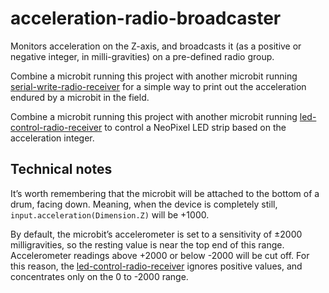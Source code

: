 # acceleration-radio-broadcaster

Monitors acceleration on the Z-axis, and broadcasts it (as a positive or negative integer, in milli-gravities) on a pre-defined radio group.

Combine a microbit running this project with another microbit running [serial-write-radio-receiver](../serial-write-radio-receiver) for a simple way to print out the acceleration endured by a microbit in the field.

Combine a microbit running this project with another microbit running [led-control-radio-receiver](../led-control-radio-receiver) to control a NeoPixel LED strip based on the acceleration integer.

## Technical notes

It’s worth remembering that the microbit will be attached to the bottom of a drum, facing down. Meaning, when the device is completely still, `input.acceleration(Dimension.Z)` will be +1000.

By default, the microbit’s accelerometer is set to a sensitivity of ±2000 milligravities, so the resting value is near the top end of this range. Accelerometer readings above +2000 or below -2000 will be cut off. For this reason, the [led-control-radio-receiver](../led-control-radio-receiver) ignores positive values, and concentrates only on the 0 to -2000 range.
